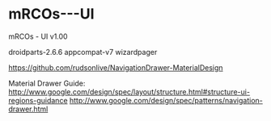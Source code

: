 # mRCOs---UI
mRCOs - UI v1.00

droidparts-2.6.6
appcompat-v7
wizardpager

https://github.com/rudsonlive/NavigationDrawer-MaterialDesign

Material Drawer Guide:
http://www.google.com/design/spec/layout/structure.html#structure-ui-regions-guidance
http://www.google.com/design/spec/patterns/navigation-drawer.html